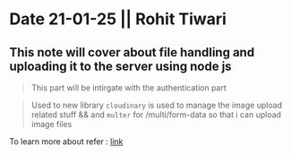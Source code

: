 
# Date 21-01-25 || Rohit Tiwari

## This note will cover about file handling and uploading it to the server using node js 

> This part will be intirgate with the authentication part

>Used to new library `cloudinary` is used to manage the image upload related stuff && and `multer` for /multi/form-data so that i can upload image files


To learn more about refer : [link](https://github.com/Dedrknex8/Authenticaion-js)
